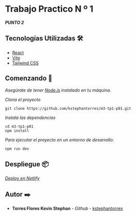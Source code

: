 # Trabajo Practico N º 1

_**PUNTO 2**_

## Tecnologías Utilizadas 🛠️

- [React](https://es.react.dev/)
- [Vite](https://vitejs.dev/)
- [Tailwind CSS](https://tailwindcss.com/)

## Comenzando 🚀

_Asegúrate de tener [Node.js](https://nodejs.org/) instalado en tu máquina._

_Clona el proyecto_
```
git clone https://github.com/kstephantorres/m3-tp1-p01.git
``` 

_Instala las dependencias_

```
cd m3-tp1-p01
npm install
```

_Para ejecutar el proyecto en un entorno de desarrollo:_
```
npm run dev
```

## Despliegue 📦

_[Deploy en Netlify](https://m3-tp1-p1.netlify.app/)_

## Autor ✒️

* **Torres Flores Kevin Stephan** - *Github* - [kstephantorres](https://github.com/kstephantorres)
